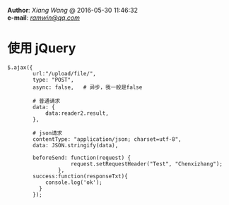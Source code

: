 **Author**: *Xiang Wang* @ 2016-05-30 11:46:32  
**e-mail**: [*ramwin@qq.com*](mailto:ramwin@qq.com)

# 使用 jQuery
    $.ajax({
            url:"/upload/file/",
            type: "POST",
            async: false,   # 异步，我一般是false

            # 普通请求
            data: {
                data:reader2.result,
            },

            # json请求
            contentType: "application/json; charset=utf-8",
            data: JSON.stringify(data),

            beforeSend: function(request) {
                        request.setRequestHeader("Test", "Chenxizhang");
                    },
            success:function(responseTxt){
                console.log('ok');
              }
            });

